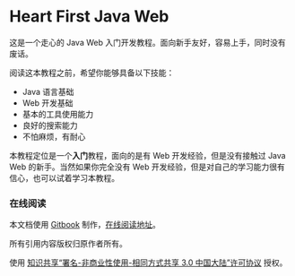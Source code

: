 Heart First Java Web
====================

这是一个走心的 Java Web 入门开发教程。面向新手友好，容易上手，同时没有废话。

阅读这本教程之前，希望你能够具备以下技能：

* Java 语言基础
* Web 开发基础
* 基本的工具使用能力
* 良好的搜索能力
* 不怕麻烦，有耐心

本教程定位是一个**入门**教程，面向的是有 Web 开发经验，但是没有接触过 Java Web 的新手。当然如果你完全没有 Web 开发经验，但是对自己的学习能力很有信心，也可以试着学习本教程。

### 在线阅读

本文档使用 [Gitbook](https://github.com/GitbookIO/gitbook) 制作，[在线阅读地址](https://skyline75489.github.io/Heart-First-JavaWeb/)。

所有引用内容版权归原作者所有。

使用 [知识共享“署名-非商业性使用-相同方式共享 3.0 中国大陆”许可协议](https://creativecommons.org/licenses/by-nc-sa/3.0/cn/) 授权。

